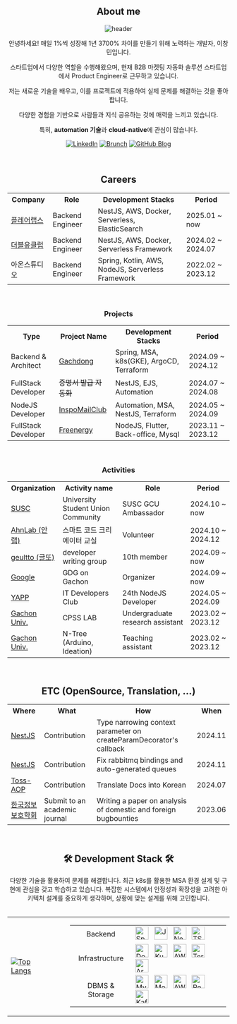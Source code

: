 <div align="center">
  <h2>About me</h2>

![header](https://capsule-render.vercel.app/api?type=waving&color=gradient&height=200&section=header&text=EeeasyCode&fontSize=70)

안녕하세요! 매일 1%씩 성장해 1년 3700% 차이를 만들기 위해 노력하는 개발자, 이창민입니다.

스타트업에서 다양한 역할을 수행해왔으며, 현재 B2B 마켓팅 자동화 솔루션 스타트업에서 Product Engineer로 근무하고 있습니다.

저는 새로운 기술을 배우고, 이를 프로젝트에 적용하여 실제 문제를 해결하는 것을 좋아합니다.

다양한 경험을 기반으로 사람들과 지식 공유하는 것에 매력을 느끼고 있습니다.

특히, **automation 기술**과 **cloud-native**에 관심이 많습니다.

[![LinkedIn](https://img.shields.io/badge/-LinkedIn-blue?style=flat-square&logo=Linkedin&logoColor=white&link=https://www.linkedin.com/in/창민-이-5300842a6/)](https://www.linkedin.com/in/창민-이-5300842a6/)
[![Brunch](https://img.shields.io/badge/-Brunch-black?style=flat-square&logo=brunch&logoColor=white&link=https://brunch.co.kr/@@312b5fefb78e448)](https://brunch.co.kr/@312b5fefb78e448)
[![GitHub Blog](https://img.shields.io/badge/-GitHub%20Blog-181717?style=flat-square&logo=github&logoColor=white&link=https://yourusername.github.io/)](https://EeeasyCode.github.io/)

</div>

<br/>

<div align="center">
    <h2>Careers</h2>
  <table>
    <tr>
      <th>Company</th>
      <th>Role</th>
      <th>Development Stacks</th>
      <th>Period</th>
    </tr> 
    <tr>
      <td><a href="https://www.flarelane.co.kr/">플레어랩스</a></td>
      <td>Backend Engineer</td>
      <td>NestJS, AWS, Docker, Serverless, ElasticSearch</td>
      <td>2025.01 ~ now</td>
    </tr>
    <tr>
      <td><a href="https://wclub.co.kr/">더블유클럽</a></td>
      <td>Backend Engineer</td>
      <td>NestJS, AWS, Docker, Serverless Framework</td>
      <td>2024.02 ~ 2024.07</td>
    </tr>
    <tr>
      <td>아온스튜디오</td>
      <td>Backend Engineer</td>
      <td>Spring, Kotlin, AWS, NodeJS, Serverless Framework</td>
      <td>2022.02 ~ 2023.12</td>
    </tr>
  </table>
  <br/>
</div>

<div align="center">
    <h3>Projects</h3>
  <table>
    <tr>
      <th>Type</th>
      <th>Project Name</th>
      <th>Development Stacks</th>
      <th>Period</th>
    </tr>
    <tr>
      <td>Backend & Architect</td>
      <td><a href="https://github.com/TEAM-YOAJUNG">Gachdong</a></td>
      <td>Spring, MSA, k8s(GKE), ArgoCD, Terraform</td>
      <td>2024.09 ~ 2024.12</td>
    </tr>
    <tr>
      <td>FullStack Developer</td>
      <td><s>증명서 발급 자동화</s></td>
      <td>NestJS, EJS, Automation</td>
      <td>2024.07 ~ 2024.08</td>
    </tr>
    <tr>
      <td>NodeJS Developer</td>
      <td><a href="https://www.yapp.co.kr/project/24th/inspo_mail_club">InspoMailClub</a></td>
      <td>Automation, MSA, NestJS, Terraform</td>
      <td>2024.05 ~ 2024.09</td>
    </tr>
    <tr>
      <td>FullStack Developer</td>
      <td><a href="https://ghost-freenergy.xyz/#/">Freenergy</a></td>
      <td>NodeJS, Flutter, Back-office, Mysql</td>
      <td>2023.11 ~ 2023.12</td>
    </tr>
  </table>
  <br/>
    <h3>Activities</h3>
  <table>
    <tr>
      <th>Organization</th>
      <th>Activity name</th>
      <th>Role</th>
      <th>Period</th>
    </tr>
    <tr>
      <td><a href="https://www.susc.kr/univ/gcu/">SUSC</a></td>
      <td>University Student Union Community</td>
      <td>SUSC GCU Ambassador</td>
      <td>2024.10 ~ now</td>
    </tr>
    <tr>
      <td><a href="https://zdnet.co.kr/view/?no=20241003105916">AhnLab (안랩)</a></td>
      <td> 스마트 코드 크리에이터 교실</td>
      <td>Volunteer</td>
      <td>2024.10 ~ 2024.12</td>
    </tr>
    <tr>
      <td><a href="https://geultto.github.io/blog/geultto-summary/">geultto (글또)</a></td>
      <td>developer writing group</td>
      <td>10th member</td>
      <td>2024.09 ~ now</td>
    </tr>
    <tr>
      <td><a href="https://gdg.community.dev/gdg-on-campus-gachon-university-seongnam-south-korea/">Google</a></td>
      <td>GDG on Gachon</td>
      <td>Organizer</td>
      <td>2024.09 ~ now</td>
    </tr>
    <tr>
      <td><a href="https://www.yapp.co.kr/project/24th/inspo_mail_club">YAPP</a></td>
      <td>IT Developers Club</td>
      <td>24th NodeJS Developer</td>
      <td>2024.05 ~ 2024.09</td>
    </tr>
    <tr>
      <td><a href="https://ce.gachon.ac.kr/cps-security-research-center">Gachon Univ.</a></td>
      <td>CPSS LAB</td>
      <td>Undergraduate research assistant</td>
      <td>2023.02 ~ 2023.12</td>
    </tr>
    <tr>
      <td><a href="https://www.gachon.ac.kr/innovation/8291/subview.do">Gachon Univ.</a></td>
      <td>N-Tree (Arduino, Ideation)</td>
      <td>Teaching assistant</td>
      <td>2023.02 ~ 2023.12</td>
    </tr>
  </table>
</div>
<br/>
<div align="center">
    <h2>ETC (OpenSource, Translation, ...)</h2>
  <table>
    <tr>
      <th>Where</th>
      <th>What</th>
      <th>How</th>
      <th>When</th>
    </tr> 
    <tr>
      <td><a href="https://github.com/nestjs/nest/pull/14126">NestJS</a></td>
      <td>Contribution</td>
      <td>Type narrowing context parameter on createParamDecorator's callback</td>
      <td>2024.11</td>
    </tr>
    <tr>
      <td><a href="https://github.com/nestjs/nest/pull/14129">NestJS</a></td>
      <td>Contribution</td>
      <td>Fix rabbitmq bindings and auto-generated queues</td>
      <td>2024.11</td>
    </tr>
    <tr>
      <td><a href="https://github.com/toss/nestjs-aop/pull/35">Toss-AOP</a></td>
      <td>Contribution</td>
      <td>Translate Docs into Korean</td>
      <td>2024.07</td>
    </tr>
    <tr>
      <td><a href="https://kiisc.or.kr/bbs/pe/article/2999">한국정보보호학회</a></td>
      <td>Submit to an academic journal</td>
      <td>Writing a paper on analysis of domestic and foreign bugbounties</td>
      <td>2023.06</td>
    </tr>
  </table>
<br/>
<div align="center">
<h2>🛠 Development Stack 🛠</h2>
다양한 기술을 활용하여 문제를 해결합니다. 최근 k8s를 활용한 MSA 환경 설계 및 구현에 관심을 갖고 학습하고 있습니다.
복잡한 시스템에서 안정성과 확장성을 고려한 아키텍처 설계를 중요하게 생각하며, 상황에 맞는 설계를 위해 고민합니다.
<br>
<br>

<table>
  <tr>
    <td>
      <a href="https://github.com/eeeasycode">
        <img src="https://github-readme-stats.vercel.app/api/top-langs/?username=eeeasycode&hide=HTML,css,Python,c%2B%2B&layout=compact&theme=tokyonight" alt="Top Langs" />
      </a>
    </td>
    <td>
      <ul>
         <table>
    <tr>
      <td align="center">Backend</td>
      <td>
        <div>
          <img alt="SpringBoot" width="30px" src="https://img.icons8.com/?size=100&id=GLDz2wTcYtlm&format=png&color=000000" />
          &nbsp;
          <img alt="Java" width="30px" src="https://img.icons8.com/?size=100&id=13679&format=png&color=000000" />
          &nbsp;
          <img alt="NestJS" width="30px" src="https://img.icons8.com/?size=100&id=9ESZMOeUioJS&format=png&color=000000" />
          &nbsp;
          <img alt="TS" width="30px" src="https://img.icons8.com/?size=100&id=uJM6fQYqDaZK&format=png&color=000000" />
          &nbsp;
          <br/>
        </div>
      </td>
    </tr>
    <tr>
      <td align="center">Infrastructure</td>
      <td>
          <div>
            <img alt="Docker" width="30px" src="https://img.icons8.com/?size=100&id=cdYUlRaag9G9&format=png&color=000000" />
            &nbsp;
            <img alt="Kubernetes" width="30px" src="https://img.icons8.com/?size=100&id=cvzmaEA4kC0o&format=png&color=000000" />
            &nbsp;
            <img alt="AWS" width="30px" src="https://img.icons8.com/?size=100&id=33039&format=png&color=000000" />
            &nbsp;
            <img alt="Terraform" width="30px" src="https://img.icons8.com/?size=100&id=kEkT1u7zTDk5&format=png&color=000000" />
            &nbsp;
            <img alt="ArgoCD" width="30px" src="https://icons-for-free.com/iff/png/256/argocd-1331550886883580947.png" />
            <br/>
        </div>
      </td>
    </tr>
    <tr>
      <td align="center">DBMS & Storage</td>
      <td>
          <div>
            <img alt="MySQL" width="30px" src="https://img.icons8.com/?size=100&id=39858&format=png&color=000000" />
            &nbsp;
            <img alt="MongoDB" width="30px" src="https://img.icons8.com/?size=100&id=bosfpvRzNOG8&format=png&color=000000" />
            &nbsp;
            <img alt="AWS S3" width="30px" src="https://cdn.worldvectorlogo.com/logos/amazon-s3-simple-storage-service.svg" />
            &nbsp;
            <img alt="Redis" width="30px" src="https://img.icons8.com/?size=100&id=pHS3eRpynIRQ&format=png&color=000000" />
            &nbsp;
            <img alt="Kafka" width="30px" src="https://img.icons8.com/?size=100&id=fOhLNqGJsUbJ&format=png&color=000000" />
            &nbsp;
            <br/>
        </div>
      </td>
    </tr>
    </tr>
  </table>
      </ul>
    </td>
  </tr>
</table>
</div>
